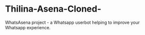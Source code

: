 # Thilina-Asena-Cloned-
WhatsAsena project - a Whatsapp userbot helping to improve your Whatsapp experience.
